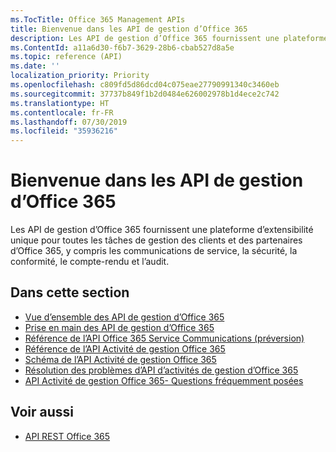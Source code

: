 ```yaml
---
ms.TocTitle: Office 365 Management APIs
title: Bienvenue dans les API de gestion d’Office 365
description: Les API de gestion d’Office 365 fournissent une plateforme d’extensibilité unique pour toutes les tâches de gestion des clients et des partenaires d’Office 365, y compris les communications de service, la sécurité, la conformité, le compte-rendu et l’audit.
ms.ContentId: a11a6d30-f6b7-3629-28b6-cbab527d8a5e
ms.topic: reference (API)
ms.date: ''
localization_priority: Priority
ms.openlocfilehash: c809fd5d86dcd04c075eae27790991340c3460eb
ms.sourcegitcommit: 37737b849f1b2d0484e626002978b1d4ece2c742
ms.translationtype: HT
ms.contentlocale: fr-FR
ms.lasthandoff: 07/30/2019
ms.locfileid: "35936216"
---
```

# <a name="welcome-to-office-365-management-apis"></a>Bienvenue dans les API de gestion d’Office 365

Les API de gestion d’Office 365 fournissent une plateforme d’extensibilité unique pour toutes les tâches de gestion des clients et des partenaires d’Office 365, y compris les communications de service, la sécurité, la conformité, le compte-rendu et l’audit.

## <a name="in-this-section"></a>Dans cette section

- [Vue d’ensemble des API de gestion d’Office 365](office-365-management-apis-overview.md)
- [Prise en main des API de gestion d’Office 365](get-started-with-office-365-management-apis.md)
- [Référence de l’API Office 365 Service Communications (préversion)](office-365-service-communications-api-reference.md)
- [Référence de l’API Activité de gestion Office 365](office-365-management-activity-api-reference.md)
- [Schéma de l’API Activité de gestion Office 365](office-365-management-activity-api-schema.md)
- [Résolution des problèmes d’API d’activités de gestion d’Office 365](troubleshooting-the-office-365-management-activity-api.md)
- [API Activité de gestion Office 365- Questions fréquemment posées](office-365-management-activity-api-faq.md)

## <a name="see-also"></a>Voir aussi

- 
  [API REST Office 365](https://docs.microsoft.com/fr-FR/previous-versions/office/office-365-api/how-to/platform-development-overview)
